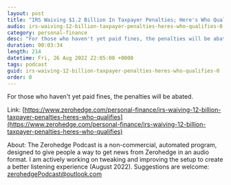 ```yaml
---
layout: post
title: "IRS Waiving $1.2 Billion In Taxpayer Penalties; Here's Who Qualifies"
audio: irs-waiving-12-billion-taxpayer-penalties-heres-who-qualifies-0
category: personal-finance
desc: "For those who haven't yet paid fines, the penalties will be abated."
duration: 00:03:34
length: 214
datetime: Fri, 26 Aug 2022 22:05:00 +0000
tags: podcast
guid: irs-waiving-12-billion-taxpayer-penalties-heres-who-qualifies-0
order: 0
---
```

For those who haven't yet paid fines, the penalties will be abated.

Link: [https://www.zerohedge.com/personal-finance/irs-waiving-12-billion-taxpayer-penalties-heres-who-qualifies](https://www.zerohedge.com/personal-finance/irs-waiving-12-billion-taxpayer-penalties-heres-who-qualifies)

About: The Zerohedge Podcast is a non-commercial, automated program, designed to give people a way to get news from Zerohedge in an audio format.  I am actively working on tweaking and improving the setup to create a better listening experience (August 2022).  Suggestions are welcome: [zerohedgePodcast@outlook.com](mailto:zerohedgePodcast@outlook.com)